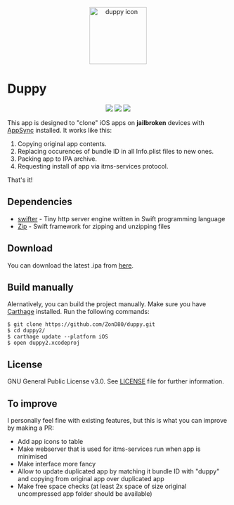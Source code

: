 <p align="center">
  <img src="https://user-images.githubusercontent.com/273057/82735535-1f269c00-9d2b-11ea-827d-5ee252f21ba9.png" alt="duppy icon" title="duppy" height="130"/>
</p>

#  Duppy

<p align="center">
  <img src="https://img.shields.io/badge/PRs-welcome-green"/>
  <img src="https://img.shields.io/github/license/ZonD80/duppy"/>
  <img src="https://img.shields.io/github/issues/ZonD80/duppy"/>
</p>

This app is designed to "clone" iOS apps on **jailbroken** devices with [AppSync](https://cydia.akemi.ai/?page/net.angelxwind.appsyncunified) installed.
It works like this:

1. Copying original app contents.
2. Replacing occurences of bundle ID in all Info.plist files to new ones.
3. Packing app to IPA archive.
4. Requesting install of app via itms-services protocol.

That's it!

## Dependencies
* [swifter](https://github.com/httpswift/swifter) - Tiny http server engine written in Swift programming language
* [Zip](https://github.com/marmelroy/Zip) - Swift framework for zipping and unzipping files

## Download
You can download the latest .ipa from [here](https://github.com/ZonD80/duppy/releases).

## Build manually
Alernatively, you can build the project manually. 
Make sure you have [Carthage](https://github.com/Carthage/Carthage) installed. Run the following commands:
```
$ git clone https://github.com/ZonD80/duppy.git
$ cd duppy2/
$ carthage update --platform iOS
$ open duppy2.xcodeproj
```

## License
GNU General Public License v3.0. See [LICENSE](LICENSE) file for further information.

## To improve
I personally feel fine with existing features, but this is what you can improve by making a PR:

* Add app icons to table
* Make webserver that is used for itms-services run when app is minimised
* Make interface more fancy
* Allow to update duplicated app by matching it bundle ID with "duppy" and copying from original app over duplicated app
* Make free space checks (at least 2x space of size original uncompressed app folder should be available)
